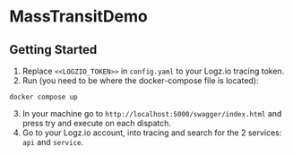 # MassTransitDemo

## Getting Started

1. Replace `<<LOGZIO_TOKEN>>` in `config.yaml` to your Logz.io tracing token.
2. Run (you need to be where the docker-compose file is located): 
```shell
docker compose up
```
3. In your machine go to `http://localhost:5000/swagger/index.html` and press try and execute on each dispatch.
4. Go to your Logz.io account, into tracing and search for the 2 services: `api` and `service`.

